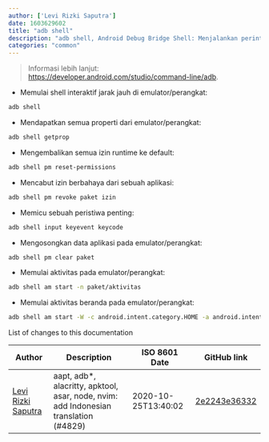 ```yaml
---
author: ['Levi Rizki Saputra']
date: 1603629602
title: "adb shell"
description: "adb shell, Android Debug Bridge Shell: Menjalankan perintah shell jarak jauh pada emulator Android atau perangkat Android terhubung."
categories: "common"
---
```

> Informasi lebih lanjut: <https://developer.android.com/studio/command-line/adb>.

- Memulai shell interaktif jarak jauh di emulator/perangkat:

```bash
adb shell
```

- Mendapatkan semua properti dari emulator/perangkat:

```bash
adb shell getprop
```

- Mengembalikan semua izin runtime ke default:

```bash
adb shell pm reset-permissions
```

- Mencabut izin berbahaya dari sebuah aplikasi:

```bash
adb shell pm revoke paket izin
```

- Memicu sebuah peristiwa penting:

```bash
adb shell input keyevent keycode
```

- Mengosongkan data aplikasi pada emulator/perangkat:

```bash
adb shell pm clear paket
```

- Memulai aktivitas pada emulator/perangkat:

```bash
adb shell am start -n paket/aktivitas
```

- Memulai aktivitas beranda pada emulator/perangkat:

```bash
adb shell am start -W -c android.intent.category.HOME -a android.intent.action.MAIN
```
List of changes to this documentation


Author | Description | ISO 8601 Date | GitHub link
------|-----|-----|-----
[Levi Rizki Saputra](mailto:42236775+levirs565@users.noreply.github.com) | aapt, adb*, alacritty, apktool, asar, node, nvim: add Indonesian translation (#4829) | 2020-10-25T13:40:02 | [2e2243e36332](https://github.com/tldr-pages/tldr/commit/2e2243e36332cda1495639d8868ee75a128a6633)

